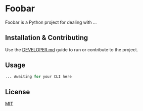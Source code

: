 # Foobar

Foobar is a Python project for dealing with ...

## Installation & Contributing

Use the [DEVELOPER.md](./DEVELOPER.md) guide to run or contribute to the project.

## Usage

```python
... Awaiting for your CLI here
```

## License

[MIT](./LICENSE)
